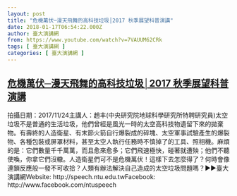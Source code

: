 ```yaml
---
layout: post
title: "危機萬伏─漫天飛舞的高科技垃圾│2017 秋季展望科普演講"
date: 2018-01-17T06:54:22.000Z
author: 臺大演講網
from: https://www.youtube.com/watch?v=7VAUUM62CRk
tags: [ 臺大演講網 ]
categories: [ 臺大演講網 ]
---
```

<!--1516172062000-->
[危機萬伏─漫天飛舞的高科技垃圾│2017 秋季展望科普演講](https://www.youtube.com/watch?v=7VAUUM62CRk)
------

<div>
拍攝日期：2017/11/24主講人：趙丰(中央研究院地球科學研究所特聘研究員)太空垃圾不是普通的生活垃圾，他們曾經是風光一時的太空高科技物遺留下來的拋棄物。有壽終的人造衛星、有末節火箭自行爆裂成的碎塊、太空軍事試驗產生的爆裂物、各種包裝或屏罩材料，甚至太空人執行任務時不慎掉了的工具、照相機。麻煩的是：它們數量千千萬萬，而且愈來愈多；它們飛速極快，碰著就遭殃；他們不聽使喚，你拿它們沒轍。人造衛星們可不是危機萬伏！這樣下去怎麼得了？何時會像連鎖反應般一發不可收拾？人類有辦法解決自己造成的太空垃圾問題嗎？►►臺大演講網Website: http://speech.ntu.edu.twFacebook: http://www.facebook.com/ntuspeech
</div>
